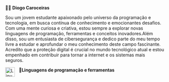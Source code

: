 👨‍💻 <b> Diogo Caroceiras </b>

Sou um jovem estudante apaixonado pelo universo da programação e tecnologia, em busca contínua de conhecimento e emocionantes desafios. Com uma mente curiosa e criativa, estou sempre a explorar novas linguagens de programação, ferramentas e conceitos inovadores.Além disso, sou um entusiasta de cibersegurança e dedico parte do meu tempo livre a estudar e aprofundar o meu conhecimento deste campo fascinante. Acredito que a proteção digital é crucial no mundo tecnológico atual e estou empenhado em contribuir para tornar a internet e os sistemas mais seguros.


🧰<B>Linguagens de programação e ferramentas</B>
<img align="left" alt="Linux" width="30px" style="padding-right:10px;" src="https://cdn.jsdelivr.net/gh/devicons/devicon/icons/linux/linux-original.svg"/>
